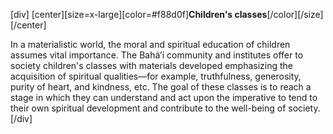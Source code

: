 [div]
[center][size=x-large][color=#f88d0f]**Children's classes**[/color][/size][/center]

In a materialistic world, the moral and spiritual education of children assumes vital importance. The Bahá’í community and institutes offer to society children's classes with materials developed emphasizing the acquisition of spiritual qualities—for example, truthfulness, generosity, purity of heart, and kindness, etc. The goal of these classes is to reach a stage in which they can understand and act upon the imperative to tend to their own spiritual development and contribute to the well-being of society.
[/div]
